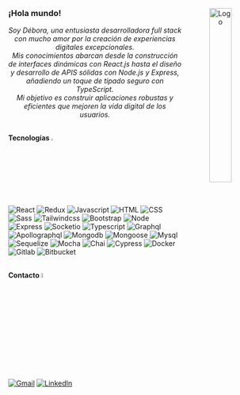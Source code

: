 <!-- LOGO -->
<br />
<div align="center">
    <img align="right" src="https://octodex.github.com/images/daftpunktocat-thomas.gif" alt="Logo" width="30%" height="auto">
    
<!-- INTRO -->
  <h3 align="left">¡Hola mundo!</h3>

  <p align="center"><em>
    Soy Débora, una entusiasta desarrolladora full stack con mucho amor por la creación de experiencias digitales excepcionales.
      <br />
    Mis conocimientos abarcan desde la construcción de interfaces dinámicas con React.js hasta el diseño y desarrollo de APIS sólidas con Node.js y Express, añadiendo un toque de tipado seguro con TypeScript.
    <br />
    Mi objetivo es construir aplicaciones robustas y eficientes que mejoren la vida digital de los usuarios.
  </em></p>
</div>

##

<!-- STACK -->
#### Tecnologías  <img src="https://www.sourabhgupta.com/index.aspx/images/online_images/output_jXjlXs.gif" alt="Logo" width="3%" height="auto">
    
![React] ![Redux] ![Javascript] ![HTML] ![CSS] ![Sass] ![Tailwindcss] ![Bootstrap] ![Node] ![Express] ![Socketio] ![Typescript] ![Graphql] ![Apollographql] ![Mongodb] ![Mongoose] ![Mysql] ![Sequelize] ![Mocha] ![Chai] ![Cypress] ![Docker] ![Gitlab] ![Bitbucket]

##

<!-- CONTACTO -->
#### Contacto <img src="https://media4.giphy.com/media/v1.Y2lkPTc5MGI3NjExcWVpYTRwc3AzdzBjNWt5Z2l4aHUwZ3ljdHN6dnR4MmN3ODk2dGk2bCZlcD12MV9pbnRlcm5hbF9naWZfYnlfaWQmY3Q9cw/alPfPoWTIlXeIyWJXY/giphy.gif" alt="Logo" width="5%" height="auto">

 [![Gmail][Gmail]][Gmail-url] [![LinkedIn][linkedin-shield]][linkedin-url] 


<!-- LINKS -->
[Gmail]: https://img.shields.io/badge/%20gmail-grey?style=for-the-badge&logo=gmail
[Gmail-url]: mailto:debora.nrolon@gmail.com
[linkedin-shield]: https://img.shields.io/badge/%20linkedin-grey?style=for-the-badge&logo=linkedin
[linkedin-url]: https://linkedin.com/in/debo-rolon
[React]: https://img.shields.io/badge/%20react.js-grey?style=for-the-badge&logo=react
[Redux]: https://img.shields.io/badge/%20redux-grey?style=for-the-badge&logo=redux
[Javascript]: https://img.shields.io/badge/%20javascript-grey?style=for-the-badge&logo=javascript
[HTML]: https://img.shields.io/badge/%20html5-grey?style=for-the-badge&logo=html5
[CSS]: https://img.shields.io/badge/%20css3-grey?style=for-the-badge&logo=css3
[Sass]: https://img.shields.io/badge/%20sass-grey?style=for-the-badge&logo=sass
[Tailwindcss]: https://img.shields.io/badge/%20tailwindcss-grey?style=for-the-badge&logo=tailwindcss
[Bootstrap]: https://img.shields.io/badge/%20bootstrap-grey?style=for-the-badge&logo=bootstrap
[Node]: https://img.shields.io/badge/%20node.js-grey?style=for-the-badge&logo=nodedotjs
[Express]: https://img.shields.io/badge/%20express.js-grey?style=for-the-badge&logo=express
[Socketio]: https://img.shields.io/badge/%20socket.io-grey?style=for-the-badge&logo=socketdotio
[Typescript]: https://img.shields.io/badge/%20typescript-grey?style=for-the-badge&logo=typescript
[Graphql]: https://img.shields.io/badge/%20graphql-grey?style=for-the-badge&logo=graphql
[Apollographql]: https://img.shields.io/badge/%20apollographql-grey?style=for-the-badge&logo=apollographql
[Mongodb]: https://img.shields.io/badge/%20mongodb-grey?style=for-the-badge&logo=mongodb
[Mongoose]: https://img.shields.io/badge/%20mongoose-grey?style=for-the-badge&logo=mongoose
[Mysql]: https://img.shields.io/badge/%20mysql-grey?style=for-the-badge&logo=mysql
[Sequelize]: https://img.shields.io/badge/%20sequelize-grey?style=for-the-badge&logo=sequelize
[Mocha]: https://img.shields.io/badge/%20mocha-grey?style=for-the-badge&logo=mocha
[Chai]: https://img.shields.io/badge/%20chai-grey?style=for-the-badge&logo=chai
[Cypress]: https://img.shields.io/badge/%20cypress-grey?style=for-the-badge&logo=cypress
[Docker]: https://img.shields.io/badge/%20docker-grey?style=for-the-badge&logo=docker
[Gitlab]: https://img.shields.io/badge/%20gitlab-grey?style=for-the-badge&logo=gitlab
[Bitbucket]: https://img.shields.io/badge/%20bitbucket-grey?style=for-the-badge&logo=bitbucket
